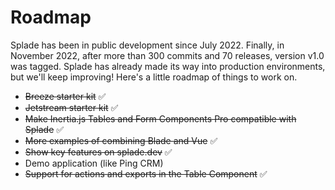 # Roadmap

Splade has been in public development since July 2022. Finally, in November 2022, after more than 300 commits and 70 releases, version v1.0 was tagged. Splade has already made its way into production environments, but we'll keep improving! Here's a little roadmap of things to work on.

* <del>Breeze starter kit</del> ✅
* <del>Jetstream starter kit</del> ✅
* <del>Make Inertia.js Tables and Form Components Pro compatible with Splade</del> ✅
* <del>More examples of combining Blade and Vue</del> ✅
* <del>Show key features on splade.dev</del> ✅
* Demo application (like Ping CRM)
* <del>Support for actions and exports in the Table Component</del> ✅